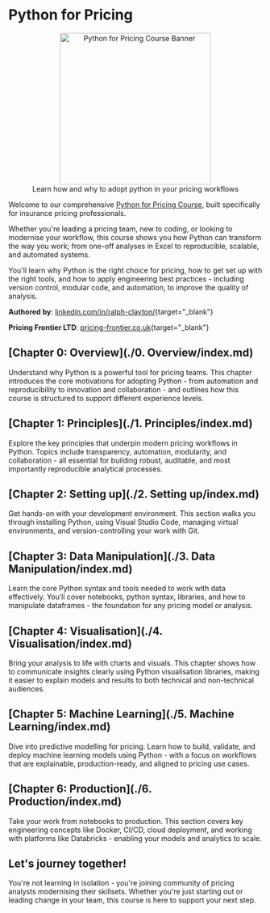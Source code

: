 # Python for Pricing

<center>
    <img src="./assets/banner.png" alt="Python for Pricing Course Banner" style="height: 300px" />
    <br />
    Learn how and why to adopt python in your pricing workflows
</center>

Welcome to our comprehensive [Python for Pricing Course](https://python-for-pricing.co.uk/), built specifically for insurance pricing professionals.

Whether you're leading a pricing team, new to coding, or looking to modernise your workflow, this course shows you how Python can transform the way you work; from one-off analyses in Excel to reproducible, scalable, and automated systems.

You'll learn why Python is the right choice for pricing, how to get set up with the right tools, and how to apply engineering best practices - including version control, modular code, and automation, to improve the quality of analysis.

**Authored by**: [linkedin.com/in/ralph-clayton/](https://www.linkedin.com/in/ralph-clayton/){target="_blank"}

**Pricing Frontier LTD**: [pricing-frontier.co.uk](https://pricing-frontier.co.uk){target="_blank"}

## [Chapter 0: Overview](./0. Overview/index.md)

Understand why Python is a powerful tool for pricing teams. This chapter introduces the core motivations for adopting Python - from automation and reproducibility to innovation and collaboration - and outlines how this course is structured to support different experience levels.

## [Chapter 1: Principles](./1. Principles/index.md)

Explore the key principles that underpin modern pricing workflows in Python. Topics include transparency, automation, modularity, and collaboration - all essential for building robust, auditable, and most importantly reproducible analytical processes.

## [Chapter 2: Setting up](./2. Setting up/index.md)

Get hands-on with your development environment. This section walks you through installing Python, using Visual Studio Code, managing virtual environments, and version-controlling your work with Git.

## [Chapter 3: Data Manipulation](./3. Data Manipulation/index.md)

Learn the core Python syntax and tools needed to work with data effectively. You’ll cover notebooks, python syntax, libraries, and how to manipulate dataframes - the foundation for any pricing model or analysis.

## [Chapter 4: Visualisation](./4. Visualisation/index.md)

Bring your analysis to life with charts and visuals. This chapter shows how to communicate insights clearly using Python visualisation libraries, making it easier to explain models and results to both technical and non-technical audiences.

## [Chapter 5: Machine Learning](./5. Machine Learning/index.md)

Dive into predictive modelling for pricing. Learn how to build, validate, and deploy machine learning models using Python - with a focus on workflows that are explainable, production-ready, and aligned to pricing use cases.

## [Chapter 6: Production](./6. Production/index.md)

Take your work from notebooks to production. This section covers key engineering concepts like Docker, CI/CD, cloud deployment, and working with platforms like Databricks - enabling your models and analytics to scale.

## Let's journey together!

You're not learning in isolation - you're joining community of pricing analysts modernising their skillsets. Whether you're just starting out or leading change in your team, this course is here to support your next step.

